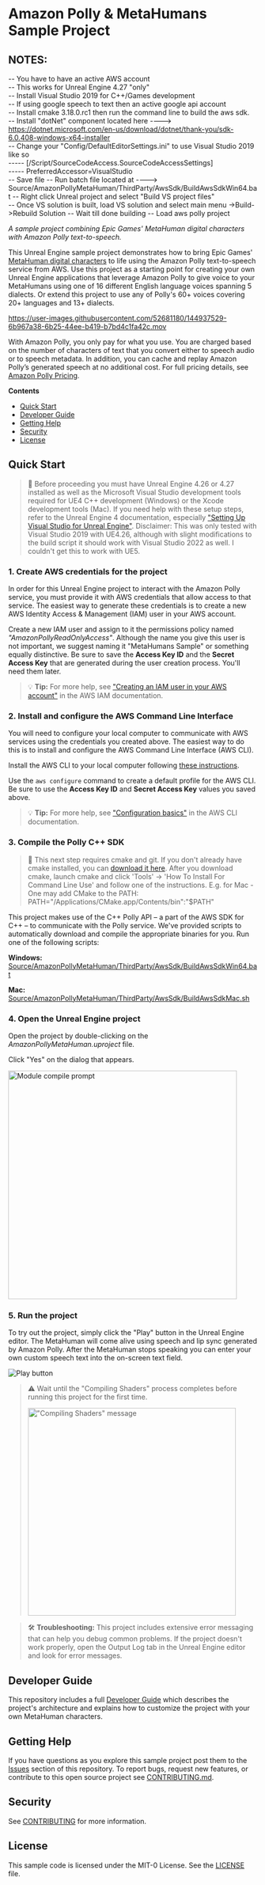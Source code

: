 # Amazon Polly & MetaHumans Sample Project

## NOTES:<br>
-- You have to have an active AWS account<br>
-- This works for Unreal Engine 4.27 "only"<br>
-- Install Visual Studio 2019 for C++/Games development<br>
-- If using google speech to text then an active google api account<br>
-- Install cmake 3.18.0.rc1 then run the command line to build the aws sdk.<br>
-- Install "dotNet" component located here ----> https://dotnet.microsoft.com/en-us/download/dotnet/thank-you/sdk-6.0.408-windows-x64-installer<br>
-- Change your "Config/DefaultEditorSettings.ini" to use Visual Studio 2019 like so<br>
-----  [/Script/SourceCodeAccess.SourceCodeAccessSettings]<br>
-----  PreferredAccessor=VisualStudio<br>
-- Save file
-- Run batch file located at ----> Source/AmazonPollyMetaHuman/ThirdParty/AwsSdk/BuildAwsSdkWin64.bat
-- Right click Unreal project and select "Build VS project files"<br>
-- Once VS solution is built, load VS solution and select main menu ->Build->Rebuild Solution
-- Wait till done building
-- Load aws polly project
<br>


*A sample project combining Epic Games' MetaHuman digital characters with Amazon Polly text-to-speech.*

This Unreal Engine sample project demonstrates how to bring Epic Games' [MetaHuman digital characters](https://www.unrealengine.com/en-US/digital-humans) to life using the Amazon Polly text-to-speech service from AWS. Use this project as a starting point for creating your own Unreal Engine applications that leverage Amazon Polly to give voice to your MetaHumans using one of 16 different English language voices spanning 5 dialects. Or extend this project to use any of Polly's 60+ voices covering 20+ languages and 13+ dialects.


https://user-images.githubusercontent.com/52681180/144937529-6b967a38-6b25-44ee-b419-b7bd4c1fa42c.mov


With Amazon Polly, you only pay for what you use. You are charged based on the number of characters of text that you convert either to speech audio or to speech metadata. In addition, you can cache and replay Amazon Polly’s generated speech at no additional cost. For full pricing details, see [Amazon Polly Pricing](https://aws.amazon.com/polly/pricing/).

**Contents**

- [Quick Start](#quick-start)
- [Developer Guide](#developer-guide)
- [Getting Help](#getting-help)
- [Security](#security)
- [License](#license)




## Quick Start



> 🛑 Before proceeding you must have Unreal Engine 4.26 or 4.27 installed as well as the Microsoft Visual Studio development tools required for UE4 C++ development (Windows) or the Xcode development tools (Mac). If you need help with these setup steps, refer to the Unreal Engine 4 documentation, especially ["Setting Up Visual Studio for Unreal Engine"](https://docs.unrealengine.com/4.26/en-US/ProductionPipelines/DevelopmentSetup/VisualStudioSetup/). Disclaimer: This was only tested with Visual Studio 2019 with UE4.26, although with slight modifications to the build script it should work with Visual Studio 2022 as well. I couldn't get this to work with UE5.



### 1. Create AWS credentials for the project

In order for this Unreal Engine project to interact with the Amazon Polly service, you must provide it with AWS credentials that allow access to that service. The easiest way to generate these credentials is to create a new AWS Identity Access & Management (IAM) user in your AWS account. 

Create a new IAM user and assign to it the permissions policy named *"AmazonPollyReadOnlyAccess"*. Although the name you give this user is not important, we suggest naming it "MetaHumans Sample" or something equally distinctive. Be sure to save the **Access Key ID** and the **Secret Access Key** that are generated during the user creation process. You'll need them later.

> 💡 **Tip:** For more help, see ["Creating an IAM user in your AWS account"](https://docs.aws.amazon.com/IAM/latest/UserGuide/id_users_create.html) in the AWS IAM documentation.



### 2. Install and configure the AWS Command Line Interface

You will need to configure your local computer to communicate with AWS services using the credentials you created above. The easiest way to do this is to install and configure the AWS Command Line Interface (AWS CLI).

Install the AWS CLI to your local computer following [these instructions](https://docs.aws.amazon.com/cli/latest/userguide/install-cliv2.html).

Use the `aws configure` command to create a default profile for the AWS CLI. Be sure to use the **Access Key ID** and **Secret Access Key** values you saved above.

> 💡 **Tip:** For more help, see ["Configuration basics"](https://docs.aws.amazon.com/cli/latest/userguide/cli-configure-quickstart.html) in the AWS CLI documentation.



### 3. Compile the Polly C++ SDK

> 🛑 This next step requires cmake and git. If you don't already have cmake installed, you can [download it here](https://cmake.org/download/). After you download cmake, launch cmake and click 'Tools' -> 'How To Install For Command Line Use' and follow one of the instructions. E.g. for Mac - One may add CMake to the PATH: PATH="/Applications/CMake.app/Contents/bin":"$PATH"

This project makes use of the C++ Polly API – a part of the AWS SDK for C++ – to communicate with the Polly service. We've provided scripts to automatically download and compile the appropriate binaries for you. Run one of the following scripts:

**Windows:** [Source/AmazonPollyMetaHuman/ThirdParty/AwsSdk/BuildAwsSdkWin64.bat](Source/AmazonPollyMetaHuman/ThirdParty/AwsSdk/BuildAwsSdkWin64.bat)

**Mac:** [Source/AmazonPollyMetaHuman/ThirdParty/AwsSdk/BuildAwsSdkMac.sh](Source/AmazonPollyMetaHuman/ThirdParty/AwsSdk/BuildAwsSdkMac.sh)



### 4. Open the Unreal Engine project

Open the project by double-clicking on the *AmazonPollyMetaHuman.uproject* file.

Click "Yes" on the dialog that appears.

<img src="Documentation/media/module-compile-prompt.png" alt="Module compile prompt" style="width: 33em;" />



### 5. Run the project

To try out the project, simply click the "Play" button in the Unreal Engine editor. The MetaHuman will come alive using speech and lip sync generated by Amazon Polly. After the MetaHuman stops speaking you can enter your own custom speech text into the on-screen text field.

![Play button](Documentation/media/UE4-toolbar-play.png)



> ⚠️ Wait until the "Compiling Shaders" process completes before running this project for the first time.
>
> <img src="Documentation/media/compiling-shaders.png" alt="&quot;Compiling Shaders&quot; message" style="width: 30em;" />



> 🛠 **Troubleshooting:** This project includes extensive error messaging that can help you debug common problems.  If the project doesn't work properly, open the Output Log tab in the Unreal Engine editor and look for error messages.



## Developer Guide

This repository includes a full [Developer Guide](Documentation/DeveloperGuide.md) which describes the project's architecture and explains how to customize the project with your own MetaHuman characters.



## Getting Help

If you have questions as you explore this sample project post them to the [Issues](./issues) section of this repository. To report bugs, request new features, or contribute to this open source project see [CONTRIBUTING.md](CONTRIBUTING.md).



## Security

See [CONTRIBUTING](CONTRIBUTING.md#security-issue-notifications) for more information.



## License

This sample code is licensed under the MIT-0 License. See the [LICENSE](LICENSE) file.

